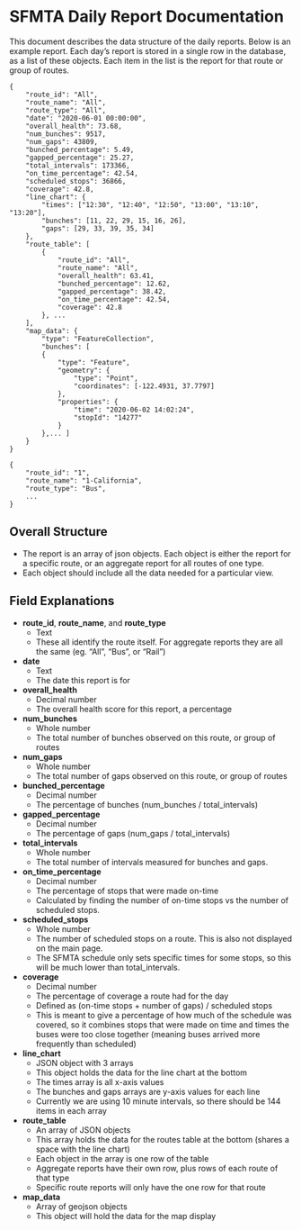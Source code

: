 ﻿# SFMTA Daily Report Documentation

This document describes the data structure of the daily reports. Below is an example report. Each day’s report is stored in a single row in the database, as a list of these objects.  Each item in the list is the report for that route or group of routes.

    {
	    "route_id": "All",
	    "route_name": "All",
	    "route_type": "All",
	    "date": "2020-06-01 00:00:00",
	    "overall_health": 73.68,
	    "num_bunches": 9517,
	    "num_gaps": 43809,
	    "bunched_percentage": 5.49,
	    "gapped_percentage": 25.27,
	    "total_intervals": 173366,
	    "on_time_percentage": 42.54,
	    "scheduled_stops": 36866,
	    "coverage": 42.8,
	    "line_chart": {
		    "times": ["12:30", "12:40", "12:50", "13:00", "13:10", "13:20"],
		    "bunches": [11, 22, 29, 15, 16, 26],
		    "gaps": [29, 33, 39, 35, 34]
	    },
	    "route_table": [
		    {
			    "route_id": "All",
			    "route_name": "All",
				"overall_health": 63.41,
			    "bunched_percentage": 12.62,
			    "gapped_percentage": 38.42,
			    "on_time_percentage": 42.54,
			    "coverage": 42.8
		    }, ...
	    ],
	    "map_data": {
		    "type": "FeatureCollection",
		    "bunches": [
		    {
			    "type": "Feature",
			    "geometry": {
				    "type": "Point",
				    "coordinates": [-122.4931, 37.7797]
			    },
			    "properties": {
				    "time": "2020-06-02 14:02:24",
				    "stopId": "14277"
			    }
			},... ]
		}
	}
	
    {
	    "route_id": "1",
	    "route_name": "1-California",
	    "route_type": "Bus",
	    ...
    }

## Overall Structure

-   The report is an array of json objects. Each object is either the report for a specific route, or an aggregate report for all routes of one type.
-   Each object should include all the data needed for a particular view.

## Field Explanations

-   **route_id**, **route_name**, and **route_type**
	-   Text
	-   These all identify the route itself. For aggregate reports they are all the same (eg. “All”, “Bus”, or “Rail”)
-   **date**
	-   Text
	-   The date this report is for
-   **overall_health**
	-   Decimal number
	-   The overall health score for this report, a percentage
-   **num_bunches**
	-   Whole number
	-   The total number of bunches observed on this route, or group of routes
-   **num_gaps**
	-   Whole number
	-   The total number of gaps observed on this route, or group of routes
-   **bunched_percentage**
	-   Decimal number
	-   The percentage of bunches (num_bunches / total_intervals)
-   **gapped_percentage**
	-   Decimal number
	-   The percentage of gaps (num_gaps / total_intervals)
-   **total_intervals**
	-   Whole number
	-   The total number of intervals measured for bunches and gaps.
-   **on_time_percentage**
	-   Decimal number
	-   The percentage of stops that were made on-time
	-   Calculated by finding the number of on-time stops vs the number of scheduled stops.
-   **scheduled_stops**
	-   Whole number
	-   The number of scheduled stops on a route. This is also not displayed on the main page.
	-   The SFMTA schedule only sets specific times for some stops, so this will be much lower than total_intervals.
-   **coverage**
	-   Decimal number
	-   The percentage of coverage a route had for the day
	-   Defined as (on-time stops + number of gaps) / scheduled stops
	-   This is meant to give a percentage of how much of the schedule was covered, so it combines stops that were made on time and times the buses were too close together (meaning buses arrived more frequently than scheduled)
-   **line_chart**
	-   JSON object with 3 arrays
	-   This object holds the data for the line chart at the bottom
	-   The times array is all x-axis values
	-   The bunches and gaps arrays are y-axis values for each line
	-   Currently we are using 10 minute intervals, so there should be 144 items in each array
-   **route_table**
	-   An array of JSON objects
	-   This array holds the data for the routes table at the bottom (shares a space with the line chart)
	-   Each object in the array is one row of the table
	-   Aggregate reports have their own row, plus rows of each route of that type
	-   Specific route reports will only have the one row for that route
-   **map_data**
	-   Array of geojson objects
	-   This object will hold the data for the map display

